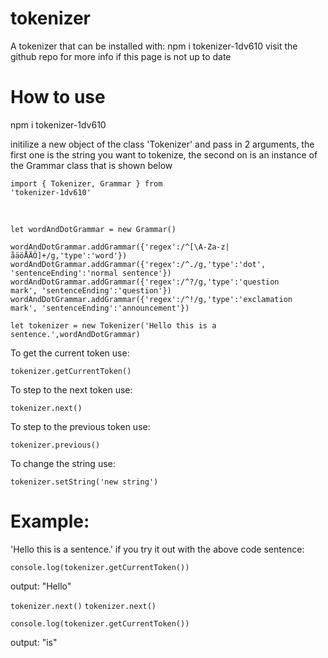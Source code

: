 
# tokenizer
A tokenizer that can be installed with: npm i tokenizer-1dv610
visit the github repo for more info if this page is not up to date

# How to use
npm i tokenizer-1dv610

initilize a new object of the class 'Tokenizer' and pass in 2 arguments, the first one is the string you want to tokenize, the second on is an instance of the Grammar class that is shown below

<code>import { Tokenizer, Grammar } from 'tokenizer-1dv610'</code>

<br />

<code>let wordAndDotGrammar = new Grammar()</code>


<code>wordAndDotGrammar.addGrammar({'regex':/^[\A-Za-z|åäöÅÄÖ]+/g,'type':'word'})</code>
<code>wordAndDotGrammar.addGrammar({'regex':/^\./g,'type':'dot', 'sentenceEnding':'normal sentence'})</code>
<code>wordAndDotGrammar.addGrammar({'regex':/^\?/g,'type':'question mark', 'sentenceEnding':'question'})</code>
<code>wordAndDotGrammar.addGrammar({'regex':/^\!/g,'type':'exclamation mark', 'sentenceEnding':'announcement'})</code>



<code>let tokenizer = new Tokenizer('Hello this is a sentence.',wordAndDotGrammar)</code>



To get the current token use:

<code>tokenizer.getCurrentToken()</code>


To step to the next token use:

<code>tokenizer.next()</code>


To step to the previous token use:

<code>tokenizer.previous()</code>

To change the string use:

<code>tokenizer.setString('new string')</code>
# Example:
'Hello this is a sentence.'
if you try it out with the above code sentence:

<code>console.log(tokenizer.getCurrentToken())</code>

output: "Hello"


<code>tokenizer.next()</code>
<code>tokenizer.next()</code>



<code>console.log(tokenizer.getCurrentToken())</code>


output: "is"

